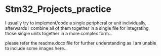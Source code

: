 # Stm32_Projects_practice
I usually try to implement/code a single peripheral or unit individually, afterwards I combine all of them together in a single file for integrating those single units together in a more complex form...

please refer the readme.docx file for further understanding as I am unable to include some images here...
